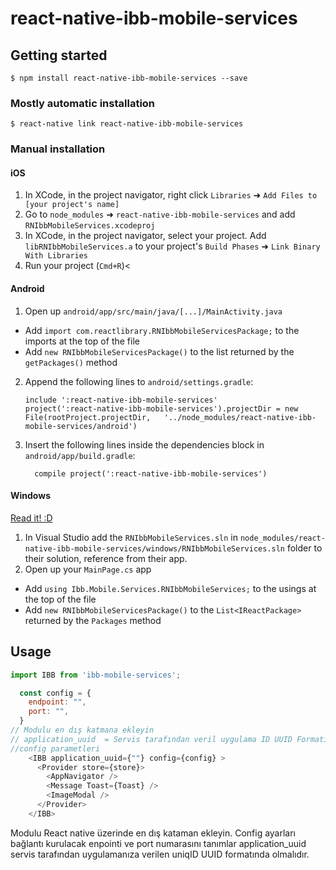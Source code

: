 # react-native-ibb-mobile-services

## Getting started

`$ npm install react-native-ibb-mobile-services --save`

### Mostly automatic installation

`$ react-native link react-native-ibb-mobile-services`

### Manual installation

#### iOS

1. In XCode, in the project navigator, right click `Libraries` ➜ `Add Files to [your project's name]`
2. Go to `node_modules` ➜ `react-native-ibb-mobile-services` and add `RNIbbMobileServices.xcodeproj`
3. In XCode, in the project navigator, select your project. Add `libRNIbbMobileServices.a` to your project's `Build Phases` ➜ `Link Binary With Libraries`
4. Run your project (`Cmd+R`)<

#### Android

1. Open up `android/app/src/main/java/[...]/MainActivity.java`

- Add `import com.reactlibrary.RNIbbMobileServicesPackage;` to the imports at the top of the file
- Add `new RNIbbMobileServicesPackage()` to the list returned by the `getPackages()` method

2. Append the following lines to `android/settings.gradle`:
   ```
   include ':react-native-ibb-mobile-services'
   project(':react-native-ibb-mobile-services').projectDir = new File(rootProject.projectDir, 	'../node_modules/react-native-ibb-mobile-services/android')
   ```
3. Insert the following lines inside the dependencies block in `android/app/build.gradle`:
   ```
     compile project(':react-native-ibb-mobile-services')
   ```

#### Windows

[Read it! :D](https://github.com/ReactWindows/react-native)

1. In Visual Studio add the `RNIbbMobileServices.sln` in `node_modules/react-native-ibb-mobile-services/windows/RNIbbMobileServices.sln` folder to their solution, reference from their app.
2. Open up your `MainPage.cs` app

- Add `using Ibb.Mobile.Services.RNIbbMobileServices;` to the usings at the top of the file
- Add `new RNIbbMobileServicesPackage()` to the `List<IReactPackage>` returned by the `Packages` method

## Usage

```javascript
import IBB from 'ibb-mobile-services';

  const config = {
    endpoint: "",
    port: "",
  }
// Modulu en dış katmana ekleyin
// application_uuid  = Servis tarafından veril uygulama ID UUID Formatında
//config parametleri
	<IBB application_uuid={""} config={config} >
      <Provider store={store}>
        <AppNavigator />
        <Message Toast={Toast} />
        <ImageModal />
      </Provider>
    </IBB>
```

Modulu React native üzerinde en dış kataman ekleyin.
Config ayarları bağlantı kurulacak enpointi ve port numarasını tanımlar
application_uuid servis tarafından uygulamanıza verilen uniqID UUID formatında olmalıdır.

